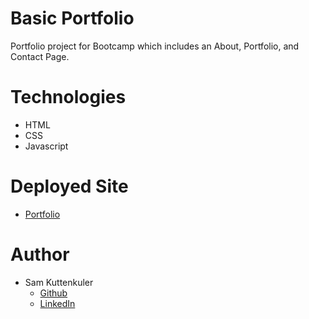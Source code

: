# Basic Portfolio
Portfolio project for Bootcamp which includes an About, Portfolio, and Contact Page.

# Technologies
* HTML
* CSS
* Javascript

# Deployed Site
* [Portfolio](https://skuttenkuler.github.io/basic-porfolio/)

# Author
- Sam Kuttenkuler
    - [Github](www.github.com/skuttenkuler)
    - [LinkedIn](www.linkedin.com/in/skdev91)